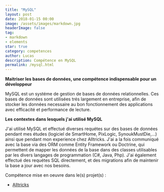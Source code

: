 ```yaml
---
title: "MySQL"
layout: post
date: 2018-01-15 00:00
image: /assets/images/markdown.jpg
headerImage: false
tag:
- markdown
- elements
star: true
category: competences
author: Lucas
description: Compétence en MySQL
permalink: /mysql.html
---
```



<b>Maitriser les bases de données, une compétence indispensable pour un développeur</b>

MySQL est un systéme de gestion de bases de données relationnelles. Ces bases de données
sont utilisées trés largement en entreprise, afin de stocker les données necessaire au bon
fonctionnement des applications avec efficacité et performance de lecture.

<b>Les contextes dans lesquels j'ai utilisé MySQL</b>

J'ai utilisé MySQL et effectué diverses requétes sur des bases de données pendant mes études
(logiciel de SmartHome, PixLogic, SynoukMustDie,...) ainsi que pendant mon experience chez Alltricks.
J'ai a la fois communiqué avec la base via des ORM comme Entity Framework ou Doctrine, qui permettent
de mapper les données de la base dans des classes utilisables par les divers langages de programmation
(C#, Java, Php).
J'ai également effectué des requétes SQL directement, et des migrations afin de maintenir
la base a jour avec nos besoins.

Compétence mise en oeuvre dans le(s) projet(s) :
- [Alltricks]({{site.url}}/myportfolio/Alltricks)
